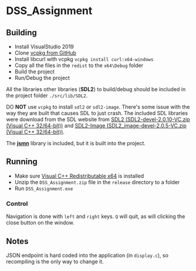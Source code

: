 # DSS_Assignment

## Building

* Install VisualStudio 2019
* Clone [vcpkg from GitHub](https://github.com/Microsoft/vcpkg)
* Install libcurl with vcpkg `vcpkg install curl:x64-windows`
* Copy all the files in the `redist` to the `x64\Debug` folder
* Build the project
* Run/Debug the project

All the libraries other libraries (**SDL2**) to build/debug should be included in the project folder `./src/lib/SDL2`.

DO **NOT** use `vcpkg` to install `sdl2` or `sdl2-image`. There's some issue with the way they are
built that causes SDL to just crash. The included SDL libraries were download from the SDL website from
[SDL2 (SDL2-devel-2.0.10-VC.zip (Visual C++ 32/64-bit))](https://www.libsdl.org/download-2.0.php) and [SDL2-Image (SDL2_image-devel-2.0.5-VC.zip (Visual C++ 32/64-bit))](https://www.libsdl.org/projects/SDL_image/).

The [**jsmn**](https://github.com/zserge/jsmn) library is included, but it is built into the project.

## Running

* Make sure [Visual C++ Redistributable x64](https://aka.ms/vs/16/release/vc_redist.x64.exe) is installed
* Unzip the `DSS_Assignment.zip` file in the `release` directory to a folder
* Run `DSS_Assignment.exe`

### Control

Navigation is done with `left` and `right` keys. `Q` will quit, as will clicking the close button on the window.


## Notes

JSON endpoint is hard coded into the application (in `display.c`), so recompiling is the only way to change it.
